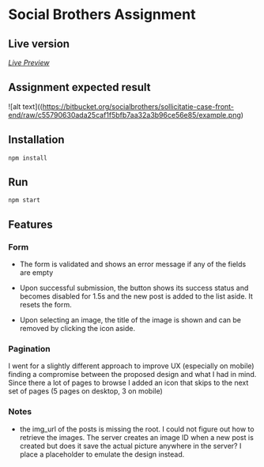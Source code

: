# Social Brothers Assignment

## Live version

[_Live Preview_](https://www.ithinkitsfun.it/)

## Assignment expected result

![alt text]((https://bitbucket.org/socialbrothers/sollicitatie-case-front-end/raw/c55790630ada25caf1f5bfb7aa32a3b96ce56e85/example.png)

## Installation

```
npm install
```

## Run

```
npm start
```

## Features

### Form

- The form is validated and shows an error message if any of the fields are empty

- Upon successful submission, the button shows its success status and becomes disabled for 1.5s and the new post is added to the list aside. It resets the form.

- Upon selecting an image, the title of the image is shown and can be removed by clicking the icon aside.

### Pagination

I went for a slightly different approach to improve UX (especially on mobile) finding a compromise between the proposed design and what I had in mind. Since there a lot of pages to browse I added an icon that skips to the next set of pages (5 pages on desktop, 3 on mobile)

### Notes

- the img_url of the posts is missing the root. I could not figure out how to retrieve the images. The server creates an image ID when a new post is created but does it save the actual picture anywhere in the server?
  I place a placeholder to emulate the design instead.
